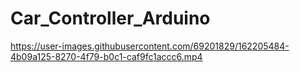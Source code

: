 # Car_Controller_Arduino


https://user-images.githubusercontent.com/69201829/162205484-4b09a125-8270-4f79-b0c1-caf9fc1accc6.mp4


